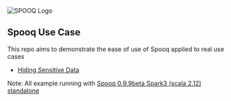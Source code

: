![SPOOQ Logo](https://supermariolabs.github.io/spooq/docs/assets/images/banner.png "Title")

## Spooq Use Case

This repo aims to demonstrate the ease of use of Spooq applied to real use cases

 - [Hiding Sensitive Data](Hiding%20Sensitive%20Data/README.md)

Note: All example running with [Spooq 0.9.9beta Spark3 (scala 2.12) standalone](https://drive.google.com/file/d/1uIAP_6D_tuVU5WrEscVDwE6bj1lewQXp/view?usp=sharing)
